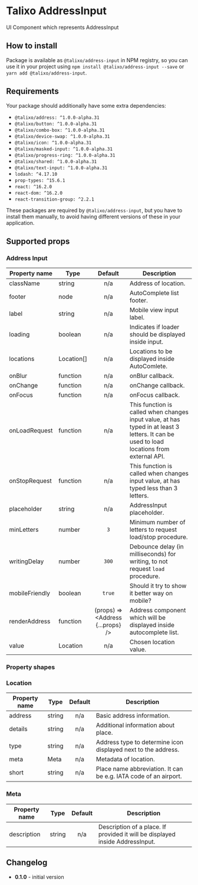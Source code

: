 # Talixo AddressInput

UI Component which represents AddressInput

## How to install

Package is available as `@talixo/address-input` in NPM registry, so you can use it in your project
using `npm install @talixo/address-input --save` or `yarn add @talixo/address-input`.

## Requirements

Your package should additionally have some extra dependencies:

- `@talixo/address: ^1.0.0-alpha.31`
- `@talixo/button: ^1.0.0-alpha.31`
- `@talixo/combo-box: ^1.0.0-alpha.31`
- `@talixo/device-swap: ^1.0.0-alpha.31`
- `@talixo/icon: ^1.0.0-alpha.31`
- `@talixo/masked-input: ^1.0.0-alpha.31`
- `@talixo/progress-ring: ^1.0.0-alpha.31`
- `@talixo/shared: ^1.0.0-alpha.31`
- `@talixo/text-input: ^1.0.0-alpha.31`
- `lodash: ^4.17.10`
- `prop-types: ^15.6.1`
- `react: ^16.2.0`
- `react-dom: ^16.2.0`
- `react-transition-group: ^2.2.1`

These packages are required by `@talixo/address-input`, but you have to install them manually,
to avoid having different versions of these in your application.

## Supported props

### Address Input

Property name  | Type        | Default                           | Description                    
---------------|-------------|:---------------------------------:|--------------------------------
className      | string      | n/a                               | Address of location.
footer         | node        | n/a                               | AutoComplete list footer.
label          | string      | n/a                               | Mobile view input label.
loading        | boolean     | n/a                               | Indicates if loader should be displayed inside input.
locations      | Location[]  | n/a                               | Locations to be displayed inside AutoComlete.
onBlur         | function    | n/a                               | onBlur callback.
onChange       | function    | n/a                               | onChange callback.
onFocus        | function    | n/a                               | onFocus callback.
onLoadRequest  | function    | n/a                               | This function is called when changes input value, at has typed in at least 3 letters. It can be used to load locations from external API.
onStopRequest  | function    | n/a                               | This function is called when changes input value, at has typed less than 3 letters.
placeholder    | string      | n/a                               | AddressInput placeholder.
minLetters     | number      | `3`                               | Minimum number of letters to request load/stop procedure.
writingDelay   | number      | `300`                             | Debounce delay (in milliseconds) for writing, to not request `load` procedure.
mobileFriendly | boolean     | `true`                            | Should it try to show it better way on mobile?
renderAddress  | function    | (props) => <Address {...props} /> | Address component which will be displayed inside autocomplete list.
value          | Location    | n/a                               | Chosen location value.

### Property shapes

### Location

Property name | Type      | Default | Description                    
--------------|-----------|:-------:|--------------------------------
address       | string    | n/a     | Basic address information.
details       | string    | n/a     | Additional information about place.
type          | string    | n/a     | Address type to determine icon displayed next to the address.
meta          | Meta      | n/a     | Metadata of location.
short         | string    | n/a     | Place name abbreviation. It can be e.g. IATA code of an airport.

### Meta

Property name | Type      | Default | Description                    
--------------|-----------|:-------:|--------------------------------
description   | string    | n/a     | Description of a place. If provided it will be displayed inside AddressInput.


## Changelog

- **0.1.0** - initial version
